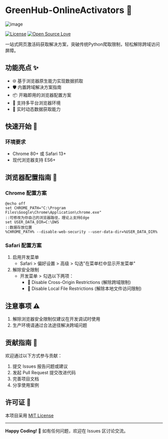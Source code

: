 # GreenHub-OnlineActivators 🌱
![image](https://github.com/user-attachments/assets/5b380894-981f-4d21-88e3-69023b2f3e16)

[![License](https://img.shields.io/badge/License-MIT-green.svg)](https://opensource.org/licenses/MIT)
[![Open Source Love](https://badges.frapsoft.com/os/v2/open-source.svg?v=103)](https://github.com/ellerbrock/open-source-badges/)

一站式网页激活码获取解决方案，突破传统Python爬取限制，轻松解除跨域访问屏障。

## 功能亮点 ✨
- 🌐 基于浏览器原生能力实现数据抓取
- 🛡️ 内置跨域解决方案指南
- 📦 开箱即用的浏览器配置方案
- 🚀 支持多平台浏览器环境
- 🔄 实时动态数据获取能力

## 快速开始 🚀

### 环境要求
- Chrome 80+ 或 Safari 13+
- 现代浏览器支持 ES6+

## 浏览器配置指南 🔧

### Chrome 配置方案
```batch
@echo off
set CHROME_PATH="C:\Program Files\Google\Chrome\Application\chrome.exe"
::可修改为你自己的浏览器路径，理论上支持Edge
set USER_DATA_DIR=C:\DWS
::数据存放位置
%CHROME_PATH% --disable-web-security --user-data-dir=%USER_DATA_DIR%
```

### Safari 配置方案
1. 启用开发菜单
   - Safari > 偏好设置 > 高级 > 勾选"在菜单栏中显示开发菜单"
2. 解除安全限制
   - 开发菜单 > 勾选以下两项：
     - 🚫 Disable Cross-Origin Restrictions (解除跨域限制)
     - 📂 Disable Local File Restrictions (解除本地文件访问限制)



## 注意事项 ⚠️
1. 解除浏览器安全限制仅建议在开发调试时使用
2. 生产环境请通过合法途径解决跨域问题

## 贡献指南 🤝
欢迎通过以下方式参与贡献：
1. 提交 Issues 报告问题或建议
2. 发起 Pull Request 提交改进代码
3. 完善项目文档
4. 分享使用案例

## 许可证 📜
本项目采用 [MIT License](LICENSE)

---

**Happy Coding!** 🎉 如有任何问题，欢迎在 Issues 区讨论交流。

